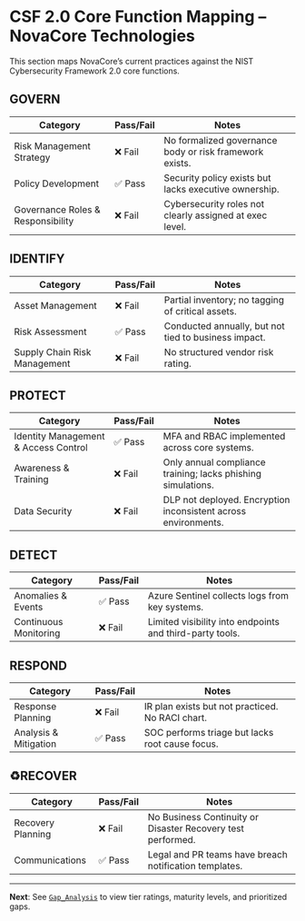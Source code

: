 # CSF 2.0 Core Function Mapping – NovaCore Technologies

This section maps NovaCore’s current practices against the NIST Cybersecurity Framework 2.0 core functions.

## GOVERN
| Category | Pass/Fail | Notes |
|----------|-----------|-------|
| Risk Management Strategy | ❌ Fail | No formalized governance body or risk framework exists. |
| Policy Development | ✅ Pass | Security policy exists but lacks executive ownership. |
| Governance Roles & Responsibility | ❌ Fail | Cybersecurity roles not clearly assigned at exec level. |

## IDENTIFY
| Category | Pass/Fail | Notes |
|----------|-----------|-------|
| Asset Management | ❌ Fail | Partial inventory; no tagging of critical assets. |
| Risk Assessment | ✅ Pass | Conducted annually, but not tied to business impact. |
| Supply Chain Risk Management | ❌ Fail | No structured vendor risk rating. |

## PROTECT
| Category | Pass/Fail | Notes |
|----------|-----------|-------|
| Identity Management & Access Control | ✅ Pass | MFA and RBAC implemented across core systems. |
| Awareness & Training | ❌ Fail | Only annual compliance training; lacks phishing simulations. |
| Data Security | ❌ Fail | DLP not deployed. Encryption inconsistent across environments. |

## DETECT
| Category | Pass/Fail | Notes |
|----------|-----------|-------|
| Anomalies & Events | ✅ Pass | Azure Sentinel collects logs from key systems. |
| Continuous Monitoring | ❌ Fail | Limited visibility into endpoints and third-party tools. |

## RESPOND
| Category | Pass/Fail | Notes |
|----------|-----------|-------|
| Response Planning | ❌ Fail | IR plan exists but not practiced. No RACI chart. |
| Analysis & Mitigation | ✅ Pass | SOC performs triage but lacks root cause focus. |

## ♻RECOVER
| Category | Pass/Fail | Notes |
|----------|-----------|-------|
| Recovery Planning | ❌ Fail | No Business Continuity or Disaster Recovery test performed. |
| Communications | ✅ Pass | Legal and PR teams have breach notification templates. |

---

**Next**: See [`Gap_Analysis`](https://github.com/Goodka7/GRC/blob/main/Gap_Analysis.md) to view tier ratings, maturity levels, and prioritized gaps.
